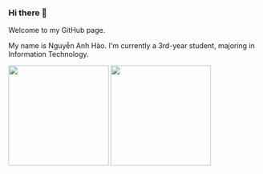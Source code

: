 ### Hi there 👋

Welcome to my GitHub page. 

My name is Nguyễn Anh Hào. I'm currently a 3rd-year student, majoring in Information Technology.

<a>
  <img height=200 align="center" src="https://github-readme-stats.vercel.app/api?username=nguyen-anh-hao" />
</a>
<a>
  <img height=200 align="center" src="https://github-readme-stats.vercel.app/api/top-langs?username=nguyen-anh-hao&layout=compact&langs_count=8&card_width=320" />
</a>

<!---
nguyen-anh-hao/nguyen-anh-hao is a ✨ special ✨ repository because its `README.md` (this file) appears on your GitHub profile.
You can click the Preview link to take a look at your changes.

- 👋 Hi, I’m @nguyen-anh-hao
- 👀 I’m interested in ...
- 🌱 I’m currently learning ...
- 💞️ I’m looking to collaborate on ...
- 📫 How to reach me ...
- 😄 Pronouns: ...
- ⚡ Fun fact: ...
--->
